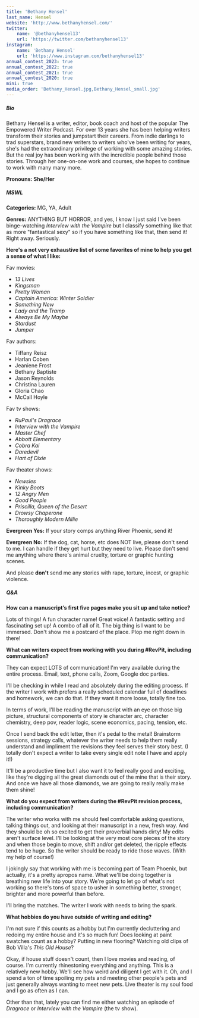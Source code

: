 ```yaml
---
title: 'Bethany Hensel'
last_name: Hensel
website: 'http://www.bethanyhensel.com/'
twitter:
    name: '@bethanyhensel13'
    url: 'https://twitter.com/bethanyhensel13'
instagram:
    name: 'Bethany Hensel'
    url: 'https://www.instagram.com/bethanyhensel13'
annual_contest_2023: true
annual_contest_2022: true
annual_contest_2021: true
annual_contest_2020: true
mini: true
media_order: 'Bethany_Hensel.jpg,Bethany_Hensel_small.jpg'
---
```


##### Bio

Bethany Hensel is a writer, editor, book coach and host of the popular The Empowered Writer Podcast. For over 13 years she has been helping writers transform their stories and jumpstart their careers. From indie darlings to trad superstars, brand new writers to writers who've been writing for years, she's had the extraordinary privilege of working with some  amazing stories. But the real joy has been working with the incredible people behind those stories. Through her one-on-one work and courses, she hopes to continue to work with many many more.

**Pronouns: She/Her**

##### MSWL

**Categories:** MG, YA, Adult

**Genres:** ANYTHING BUT HORROR, and yes, I know I just said I've been binge-watching _Interview with the Vampire_ but I classify something like that as more "fantastical sexy" so if you have something like that, then send it! Right away. Seriously.

**Here's a not very exhaustive list of some favorites of mine to help you get a sense of what I like:**

Fav movies: 
* _13 Lives_
* _Kingsman_
* _Pretty Woman_
* _Captain America: Winter Soldier_
* _Something New_
* _Lady and the Tramp_
* _Always Be My Maybe_
* _Stardust_
* _Jumper_

Fav authors:
* Tiffany Reisz
* Harlan Coben
* Jeaniene Frost
* Bethany Baptiste
* Jason Reynolds
* Christina Lauren
* Gloria Chao
* McCall Hoyle

Fav tv shows: 
* _RuPaul's Dragrace_
* _Interview with the Vampire_
* _Master Chef_
* _Abbott Elementary_
* _Cobra Kai_
* _Daredevil_
* _Hart of Dixie_

Fav theater shows: 
* _Newsies_
* _Kinky Boots_
* _12 Angry Men_
* _Good People_
* _Priscilla, Queen of the Desert_
* _Drowsy Chaperone_
* _Thoroughly Modern Millie_

**Evergreen Yes:** If your story comps anything River Phoenix, send it!

**Evergreen No:** If the dog, cat, horse, etc does NOT live, please don't send to me. I can handle if they get hurt but they need to live. Please don't send me anything where there's animal cruelty, torture or graphic hunting scenes. 

And please **don't** send me any stories with rape, torture, incest, or graphic violence.

##### Q&A

**How can a manuscript’s first five pages make you sit up and take notice?**

Lots of things! A fun character name! Great voice! A fantastic setting and fascinating set up! A combo of all of it. The big thing is I want to be immersed. Don't show me a postcard of the place. Plop me right down in there! 

**What can writers expect from working with you during #RevPit, including communication?**

They can expect LOTS of communication! I'm very available during the entire process. Email, text, phone calls, Zoom, Google doc parties. 

I'll be checking in while I read and absolutely during the editing process. If the writer I work with prefers a really scheduled calendar full of deadlines and homework, we can do that. If they want it more loose, totally fine too. 

In terms of work, I'll be reading the manuscript with an eye on those big picture, structural components of story ie character arc, character chemistry, deep pov, reader logic, scene economics, pacing, tension, etc. 

Once I send back the edit letter, then it's pedal to the metal! Brainstorm sessions, strategy calls, whatever the writer needs to help them really understand and impliment the revisions they feel serves their story best. (I totally don't expect a writer to take every single edit note I have and apply it!) 

It'll be a productive time but I also want it to feel really good and exciting, like they're digging all the great diamonds out of the mine that is their story. And once we have all those diamonds, we are going to really really make them shine!

**What do you expect from writers during the #RevPit revision process, including communication?**

The writer who works with me should feel comfortable asking questions, talking things out, and looking at their manuscript in a new, fresh way. And they should be oh so excited to get their proverbial hands dirty! My edits aren't surface level. I'll be looking at the very most core pieces of the story and when those begin to move, shift and/or get deleted, the ripple effects tend to be huge. So the writer should be ready to ride those waves. (With my help of course!)

I jokingly say that working with me is becoming part of Team Phoenix, but actually, it's a pretty apropos name. What we'll be doing together is breathing new life into your story. We're going to let go of what's not working so there's tons of space to usher in something better, stronger, brighter and more powerful than before. 

I'll bring the matches. The writer I work with needs to bring the spark.  

**What hobbies do you have outside of writing and editing?**

I'm not sure if this counts as a hobby but I'm currently decluttering and redoing my entire house and it's so much fun! Does looking at paint swatches count as a hobby? Putting in new flooring? Watching old clips of Bob Villa's _This Old House_? 

Okay, if house stuff doesn't count, then I love movies and reading, of course. I'm currently rhinestoning everything and anything. This is a relatively new hobby. We'll see how weird and diligent I get with it. Oh, and I spend a ton of time spoiling my pets and meeting other people's pets and just generally always wanting to meet new pets. Live theater is my soul food and I go as often as I can. 

Other than that, lately you can find me either watching an episode of _Dragrace_ or _Interview with the Vampire_ (the tv show).